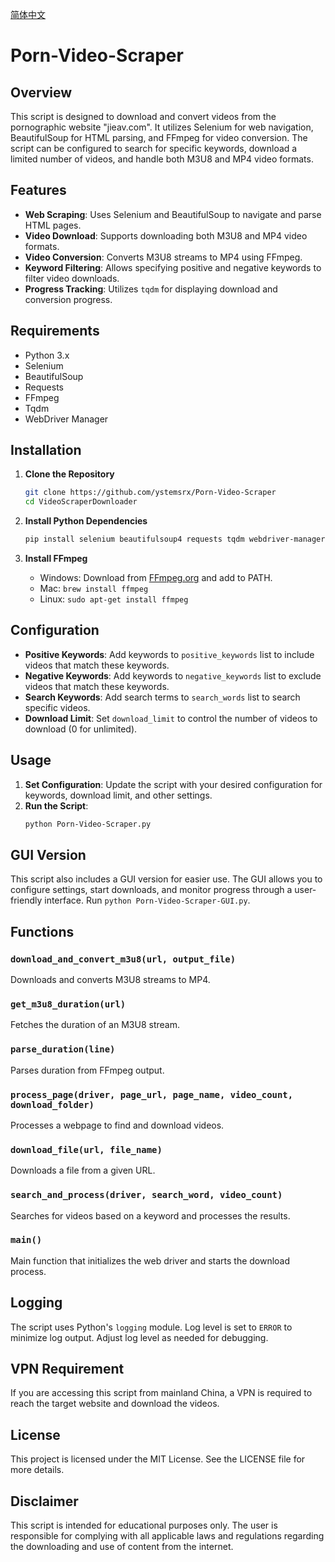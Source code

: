 [简体中文](./README.zh.md)

# Porn-Video-Scraper

## Overview
This script is designed to download and convert videos from the pornographic website "jieav.com". It utilizes Selenium for web navigation, BeautifulSoup for HTML parsing, and FFmpeg for video conversion. The script can be configured to search for specific keywords, download a limited number of videos, and handle both M3U8 and MP4 video formats.

## Features
- **Web Scraping**: Uses Selenium and BeautifulSoup to navigate and parse HTML pages.
- **Video Download**: Supports downloading both M3U8 and MP4 video formats.
- **Video Conversion**: Converts M3U8 streams to MP4 using FFmpeg.
- **Keyword Filtering**: Allows specifying positive and negative keywords to filter video downloads.
- **Progress Tracking**: Utilizes `tqdm` for displaying download and conversion progress.

## Requirements
- Python 3.x
- Selenium
- BeautifulSoup
- Requests
- FFmpeg
- Tqdm
- WebDriver Manager

## Installation
1. **Clone the Repository**
   ```sh
   git clone https://github.com/ystemsrx/Porn-Video-Scraper
   cd VideoScraperDownloader
   ```

2. **Install Python Dependencies**
   ```sh
   pip install selenium beautifulsoup4 requests tqdm webdriver-manager
   ```

3. **Install FFmpeg**
   - Windows: Download from [FFmpeg.org](https://ffmpeg.org/download.html) and add to PATH.
   - Mac: `brew install ffmpeg`
   - Linux: `sudo apt-get install ffmpeg`

## Configuration
- **Positive Keywords**: Add keywords to `positive_keywords` list to include videos that match these keywords.
- **Negative Keywords**: Add keywords to `negative_keywords` list to exclude videos that match these keywords.
- **Search Keywords**: Add search terms to `search_words` list to search specific videos.
- **Download Limit**: Set `download_limit` to control the number of videos to download (0 for unlimited).

## Usage
1. **Set Configuration**: Update the script with your desired configuration for keywords, download limit, and other settings.
2. **Run the Script**:
   ```sh
   python Porn-Video-Scraper.py
   ```
## GUI Version
This script also includes a GUI version for easier use. The GUI allows you to configure settings, start downloads, and monitor progress through a user-friendly interface. Run `python Porn-Video-Scraper-GUI.py`.

## Functions

### `download_and_convert_m3u8(url, output_file)`
Downloads and converts M3U8 streams to MP4.

### `get_m3u8_duration(url)`
Fetches the duration of an M3U8 stream.

### `parse_duration(line)`
Parses duration from FFmpeg output.

### `process_page(driver, page_url, page_name, video_count, download_folder)`
Processes a webpage to find and download videos.

### `download_file(url, file_name)`
Downloads a file from a given URL.

### `search_and_process(driver, search_word, video_count)`
Searches for videos based on a keyword and processes the results.

### `main()`
Main function that initializes the web driver and starts the download process.

## Logging
The script uses Python's `logging` module. Log level is set to `ERROR` to minimize log output. Adjust log level as needed for debugging.

## VPN Requirement
If you are accessing this script from mainland China, a VPN is required to reach the target website and download the videos.

## License
This project is licensed under the MIT License. See the LICENSE file for more details.

## Disclaimer
This script is intended for educational purposes only. The user is responsible for complying with all applicable laws and regulations regarding the downloading and use of content from the internet.
